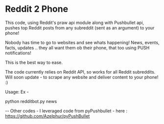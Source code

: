 # Reddit 2 Phone

This code, using Reddit's praw api module along with Pushbullet api, pushes top Reddit posts from any subreddit (sent as an argument) to your phone!

Nobody has time to go to websites and see whats happening! News, events, facts, updates .. they all want them ob their phone, that too using PUSH notifications!

This is the best way to ease.

The code currently relies on Reddit API, so works for all Reddit subreddits. Will soon update - to scrape any website and deliver content to your phone! :)

Usage: Ex -

python redditbot.py news

--
Other codes - I leveraged code from pyPushbullet - here : https://github.com/Azelphur/pyPushBullet